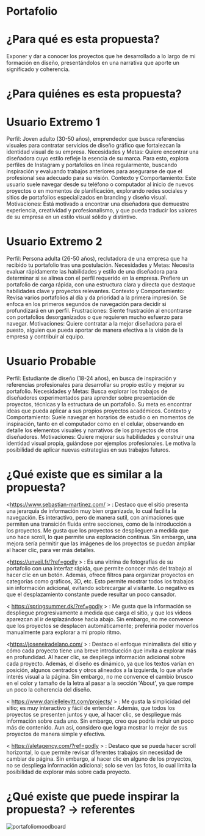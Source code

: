 # Portafolio
# ¿Para qué es esta propuesta?   
Exponer y dar a conocer los proyectos que he desarrollado a lo largo de mi formación en diseño, presentándolos en una narrativa que aporte un significado y coherencia. 
# ¿Para quiénes es esta propuesta? 
# Usuario Extremo 1
Perfil: Joven adulto (30-50 años), emprendedor que busca referencias visuales para contratar servicios de diseño gráfico que fortalezcan la identidad visual de su empresa. 
Necesidades y Metas: Quiere encontrar una diseñadora cuyo estilo refleje la esencia de su marca. Para esto, explora perfiles de Instagram y portafolios en línea regularmente, buscando inspiración y evaluando trabajos anteriores para asegurarse de que el profesional sea adecuado para su visión. 
Contexto y Comportamiento: Este usuario suele navegar desde su teléfono o computador al inicio de nuevos proyectos o en momentos de planificación, explorando redes sociales y sitios de portafolios especializados en branding y diseño visual. 
Motivaciones: Está motivado a encontrar una diseñadora que demuestre experiencia, creatividad y profesionalismo, y que pueda traducir los valores de su empresa en un estilo visual sólido y distintivo. 
# Usuario Extremo 2 
Perfil: Persona adulta (26-50 años), reclutadora de una empresa que ha recibido tu portafolio tras una postulación. 
Necesidades y Metas: Necesita evaluar rápidamente las habilidades y estilo de una diseñadora para determinar si se alinea con el perfil requerido en la empresa. Prefiere un portafolio de carga rápida, con una estructura clara y directa que destaque habilidades clave y proyectos relevantes. 
Contexto y Comportamiento: Revisa varios portafolios al día y da prioridad a la primera impresión. Se enfoca en los primeros segundos de navegación para decidir si profundizará en un perfil. 
Frustraciones: Siente frustración al encontrarse con portafolios desorganizados o que requieren mucho esfuerzo para navegar. 
Motivaciones: Quiere contratar a la mejor diseñadora para el puesto, alguien que pueda aportar de manera efectiva a la visión de la empresa y contribuir al equipo. 
# Usuario Probable 
Perfil: Estudiante de diseño (18-24 años), en busca de inspiración y referencias profesionales para desarrollar su propio estilo y mejorar su portafolio. 
Necesidades y Metas: Busca explorar los trabajos de diseñadores experimentados para aprender sobre presentación de proyectos, técnicas y la estructura de un portafolio. Su meta es encontrar ideas que pueda aplicar a sus propios proyectos académicos. 
Contexto y Comportamiento: Suele navegar en horarios de estudio o en momentos de inspiración, tanto en el computador como en el celular, observando en detalle los elementos visuales y narrativos de los proyectos de otros diseñadores. 
Motivaciones: Quiere mejorar sus habilidades y construir una identidad visual propia, guiándose por ejemplos profesionales. Le motiva la posibilidad de aplicar nuevas estrategias en sus trabajos futuros. 
# ¿Qué existe que es similar a la propuesta? 
<https://www.sebastian-martinez.com/ > : Destaco que el sitio presenta una jerarquía de información muy bien organizada, lo cual facilita la navegación. Es interactivo, pero de manera sutil, con animaciones que permiten una transición fluida entre secciones, como de la introducción a los proyectos. Me gusta que los proyectos se desplieguen a medida que uno hace scroll, lo que permite una exploración continua. Sin embargo, una mejora sería permitir que las imágenes de los proyectos se puedan ampliar al hacer clic, para ver más detalles. 

<https://unveil.fr/?ref=godly > : Es una vitrina de fotografías de su portafolio con una interfaz rápida, que permite conocer más del trabajo al hacer clic en un botón. Además, ofrece filtros para organizar proyectos en categorías como gráficos, 3D, etc. Esto permite mostrar todos los trabajos sin información adicional, evitando sobrecargar al visitante. Lo negativo es que el desplazamiento constante puede resultar un poco cansador. 

< https://springsummer.dk/?ref=godly > : Me gusta que la información se despliegue progresivamente a medida que carga el sitio, y que los videos aparezcan al ir desplazándose hacia abajo. Sin embargo, no me convence que los proyectos se desplacen automáticamente; preferiría poder moverlos manualmente para explorar a mi propio ritmo. 

<https://joseneiradelano.com/ > : Destaco el enfoque minimalista del sitio y cómo cada proyecto tiene una breve introducción que invita a explorar más en profundidad. Al hacer clic, se despliega información adicional sobre cada proyecto. Además, el diseño es dinámico, ya que los textos varían en posición, algunos centrados y otros alineados a la izquierda, lo que añade interés visual a la página. Sin embargo, no me convence el cambio brusco en el color y tamaño de la letra al pasar a la sección 'About', ya que rompe un poco la coherencia del diseño. 

< https://www.daniellelevitt.com/projects/ > : Me gusta la simplicidad del sitio; es muy interactivo y fácil de entender. Además, que todos los proyectos se presenten juntos y que, al hacer clic, se despliegue más información sobre cada uno. Sin embargo, creo que podría incluir un poco más de contenido. Aun así, considero que logra mostrar lo mejor de sus proyectos de manera simple y efectiva. 

< https://aletagency.com/?ref=godly > : Destaco que se pueda hacer scroll horizontal, lo que permite revisar diferentes trabajos sin necesidad de cambiar de página. Sin embargo, al hacer clic en alguno de los proyectos, no se despliega información adicional; solo se ven las fotos, lo cual limita la posibilidad de explorar más sobre cada proyecto. 

# ¿Qué existe que puede inspirar la propuesta? → referentes 
![portafoliomoodboard](https://github.com/user-attachments/assets/8eb7131c-1442-4ebf-9839-3bdd0b7dfb26)
